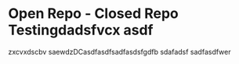 # Open Repo - Closed Repo Testingdadsfvcx asdf
zxcvxdscbv
saewdzDCasdfasdfsadfasdsfgdfb
sdafadsf
sadfasdfwer